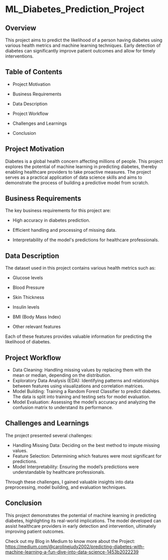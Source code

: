 # ML_Diabetes_Prediction_Project

## Overview
This project aims to predict the likelihood of a person having diabetes using various health metrics and machine learning techniques. Early detection of diabetes can significantly improve patient outcomes and allow for timely interventions.

## Table of Contents
* Project Motivation

* Business Requirements

* Data Description

* Project Workflow

* Challenges and Learnings

* Conclusion

## Project Motivation
Diabetes is a global health concern affecting millions of people. This project explores the potential of machine learning in predicting diabetes, thereby enabling healthcare providers to take proactive measures. The project serves as a practical application of data science skills and aims to demonstrate the process of building a predictive model from scratch.

## Business Requirements
The key business requirements for this project are:

* High accuracy in diabetes prediction.

* Efficient handling and processing of missing data.

* Interpretability of the model's predictions for healthcare professionals.


## Data Description
The dataset used in this project contains various health metrics such as:

* Glucose levels

* Blood Pressure

* Skin Thickness

* Insulin levels

* BMI (Body Mass Index)

* Other relevant features

Each of these features provides valuable information for predicting the likelihood of diabetes.

## Project Workflow
*  Data Cleaning: Handling missing values by replacing them with the mean or median, depending on the distribution.
*  Exploratory Data Analysis (EDA): Identifying patterns and relationships between features using visualizations and correlation matrices.
*  Model Building: Training a Random Forest Classifier to predict diabetes. The data is split into training and testing sets for model evaluation.
*  Model Evaluation: Assessing the model’s accuracy and analyzing the confusion matrix to understand its performance.

## Challenges and Learnings
The project presented several challenges:

* Handling Missing Data: Deciding on the best method to impute missing values.
* Feature Selection: Determining which features were most significant for predictions.
* Model Interpretability: Ensuring the model’s predictions were understandable by healthcare professionals.

Through these challenges, I gained valuable insights into data preprocessing, model building, and evaluation techniques.

## Conclusion
This project demonstrates the potential of machine learning in predicting diabetes, highlighting its real-world implications. The model developed can assist healthcare providers in early detection and intervention, ultimately improving patient outcomes.

Check out my Blog in Medium to know more about the Project: https://medium.com/@carolinejudy2002/predicting-diabetes-with-machine-learning-a-fun-dive-into-data-science-1453b2022239
